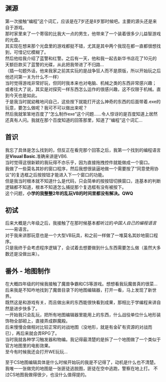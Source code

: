 ## 渊源

第一次接触“编程”这个词汇，应该是在7岁还是8岁那时候吧。主要的源头还是来自于游戏。  
那时家里来了一个寄宿的比我大一点的男生，他带来了一个装着很多少儿益智游戏的光盘。  
其实现在想来那个光盘里的游戏都挺不错，尤其是其中两个我现在都一直都很想找到，可惜记忆模糊了。  
然后他给我介绍了蓝警和红警。之后有一天，他和我一起去新华书店花了10元的天额巨款买了蓝警的光碟，从此把我带进了不归路...  
（插一句题外话，他来我家之前其实玩的是战争狂人而不是原版，所以开始玩之后他还问第一关为什么不一样）  
当时觉得游戏非常好玩，但同时我本来也对电脑、机械之类的东西非常感兴趣；  
或者往大了说，其实是对探究一样东西怎么运作的很感兴趣，这不仅限于机械。直到今天也是如此。  
于是我当时就幼稚地问自己，这些按下就能打开这么神奇的东西的后面带着.exe的玩意，要怎么做呢？我可不可以做出来呢？  
然后我就笨笨地百度了“怎么制作exe”这个问题……令人惊讶的是百度知道上居然还真有人问。我就在那个百度知道的回答那里，知道了“编程”这个词汇...

## 首识

我忘了具体是怎么找到的，但反正在看完那个回答之后，我第一个找到的编程语言是**Visual Basic**.准确来讲是VB6.  
当时觉得这很新颖的我玩得不亦乐乎，因为直接拖拽控件就能做成一个窗口。  
我做了一些莫名其妙的窗口程序，然后我想很装逼地做一个需要按了“同意使用协议”的复选框之后按按钮才能进入下一个窗口的功能。  
但是我当时根本就不知道什么是代码，只会简单的按按钮切换窗口，连基本的判断逻辑都不知道，根本不知道怎么捕捉那个复选框有没有被按下。  
这个问题，**小学的我整整2年的乱玩VB的时间里都没有解决。QWQ**  

## 初试

后来大概是六年级之后，我接触了在那时候基本都听过的*中国人自己的编程语言*——易语言。  
对于我来讲那玩意也是一个大型VB玩具，和之前一样做了一堆莫名其妙地窗口程序。  
只是我终于会考虑程序逻辑了，会试着去想要做到什么东西需要怎么做（虽然大多数还是没做出来）。

## 番外 - 地图制作

在大概四年级的时候我接触了魔兽争霸和CS等游戏。想想看我玩魔兽真的很菜...  
后来我是不知咋地找到了魔兽目录下的地图编辑器，打开一看，马上发现了新世界。  
既然这是和游戏有关，而且做出来的东西能很快看到成果，那相比于学编程来讲自然是进步快多了。  
一开始我只会乱玩，把所有地图编辑器里能用上的东西，什么战役单位什么地形装饰物全部砌上，直接弄成群魔殿。  
后来慢慢会做相对比较正常的对战地图（没地形，就是有金矿有资源的对战而已），再后来就会弄RPG了。  
当时我就各种学习触发器和物编。我记得最清楚的是拆了一个地图做了一个类似于官方地图里的电影效果。  
至今有时候我还会打开WE玩玩...  

至于CS地图编辑具体是什么时候开始玩的我是不记得了，动机是什么也不清楚。  
我唯一一张做完的地图是一张匪徒逃脱图，匪徒在空中逃跑，警察在地上打。
不过CS地图我做得很少，也没什么值得提的。
